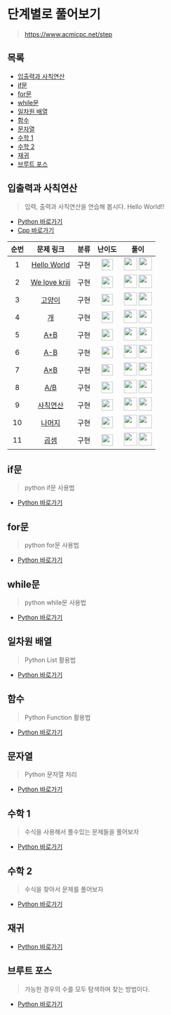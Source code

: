# 단계별로 풀어보기

> https://www.acmicpc.net/step

## 목록

* [입출력과 사칙연산](#입출력과-사칙연산)
* [if문](#if문)
* [for문](#for문)
* [while문](#while문)
* [일차원 배열](#일차원-배열)
* [함수](#함수)
* [문자열](#문자열)
* [수학 1](#수학-1)
* [수학 2](#수학-2)
* [재귀](#재귀)
* [브루트 포스](#브루트-포스)



## 입출력과 사칙연산

> 입력, 출력과 사칙연산을 연습해 봅시다. Hello World!!

* [Python 바로가기](./inputOutput_python)
* [Cpp 바로가기](./inputOutput_cpp)

| 순번 |                       문제 링크                        | 분류 |                            난이도                            |                             풀이                             |
| :--: | :----------------------------------------------------: | :--: | :----------------------------------------------------------: | :----------------------------------------------------------: |
|  1   |  [Hello World](https://www.acmicpc.net/problem/2557)   | 구현 | <img src="https://static.solved.ac/tier_small/1.svg" width="26px"> | [<img src="https://icongr.am/devicon/python-original.svg?size=128&color=currentColor" width="30px">](https://github.com/mooyeon-choi/TIL/tree/master/problemSolving/baekjoon/step/inputOutput_python#hello-world)  [<img src="https://icongr.am/devicon/cplusplus-original.svg?size=128&color=currentColor" width="30px">](https://github.com/mooyeon-choi/TIL/tree/master/problemSolving/baekjoon/step/inputOutput_cpp#hello-world) |
|  2   | [We love kriii](https://www.acmicpc.net/problem/10718) | 구현 | <img src="https://static.solved.ac/tier_small/1.svg" width="26px"> | [<img src="https://icongr.am/devicon/python-original.svg?size=128&color=currentColor" width="30px">](https://github.com/mooyeon-choi/TIL/tree/master/problemSolving/baekjoon/step/inputOutput_python#we-love-kriii)  [<img src="https://icongr.am/devicon/cplusplus-original.svg?size=128&color=currentColor" width="30px">](https://github.com/mooyeon-choi/TIL/tree/master/problemSolving/baekjoon/step/inputOutput_cpp#we-love-kriii) |
|  3   |    [고양이](https://www.acmicpc.net/problem/10171)     | 구현 | <img src="https://static.solved.ac/tier_small/1.svg" width="26px"> | [<img src="https://icongr.am/devicon/python-original.svg?size=128&color=currentColor" width="30px">](https://github.com/mooyeon-choi/TIL/tree/master/problemSolving/baekjoon/step/inputOutput_python#%EA%B3%A0%EC%96%91%EC%9D%B4)  [<img src="https://icongr.am/devicon/cplusplus-original.svg?size=128&color=currentColor" width="30px">](https://github.com/mooyeon-choi/TIL/tree/master/problemSolving/baekjoon/step/inputOutput_cpp#%EA%B3%A0%EC%96%91%EC%9D%B4) |
|  4   |      [개](https://www.acmicpc.net/problem/10172)       | 구현 | <img src="https://static.solved.ac/tier_small/1.svg" width="26px"> | [<img src="https://icongr.am/devicon/python-original.svg?size=128&color=currentColor" width="30px">](https://github.com/mooyeon-choi/TIL/tree/master/problemSolving/baekjoon/step/inputOutput_python#%EA%B0%9C)  [<img src="https://icongr.am/devicon/cplusplus-original.svg?size=128&color=currentColor" width="30px">](https://github.com/mooyeon-choi/TIL/tree/master/problemSolving/baekjoon/step/inputOutput_cpp#%EA%B0%9C) |
|  5   |      [A+B](https://www.acmicpc.net/problem/1000)       | 구현 | <img src="https://static.solved.ac/tier_small/1.svg" width="26px"> | [<img src="https://icongr.am/devicon/python-original.svg?size=128&color=currentColor" width="30px">](https://github.com/mooyeon-choi/TIL/tree/master/problemSolving/baekjoon/step/inputOutput_python#a+b)  [<img src="https://icongr.am/devicon/cplusplus-original.svg?size=128&color=currentColor" width="30px">](https://github.com/mooyeon-choi/TIL/tree/master/problemSolving/baekjoon/step/inputOutput_cpp#a+b) |
|  6   |      [A-B](https://www.acmicpc.net/problem/1001)       | 구현 | <img src="https://static.solved.ac/tier_small/1.svg" width="26px"> | [<img src="https://icongr.am/devicon/python-original.svg?size=128&color=currentColor" width="30px">](https://github.com/mooyeon-choi/TIL/tree/master/problemSolving/baekjoon/step/inputOutput_python#a-b)  [<img src="https://icongr.am/devicon/cplusplus-original.svg?size=128&color=currentColor" width="30px">](https://github.com/mooyeon-choi/TIL/tree/master/problemSolving/baekjoon/step/inputOutput_cpp#a-b) |
|  7   |      [A×B](https://www.acmicpc.net/problem/10998)      | 구현 | <img src="https://static.solved.ac/tier_small/1.svg" width="26px"> | [<img src="https://icongr.am/devicon/python-original.svg?size=128&color=currentColor" width="30px">](https://github.com/mooyeon-choi/TIL/tree/master/problemSolving/baekjoon/step/inputOutput_python#a*b)  [<img src="https://icongr.am/devicon/cplusplus-original.svg?size=128&color=currentColor" width="30px">](https://github.com/mooyeon-choi/TIL/tree/master/problemSolving/baekjoon/step/inputOutput_cpp#a*b) |
|  8   |      [A/B](https://www.acmicpc.net/problem/1008)       | 구현 | <img src="https://static.solved.ac/tier_small/2.svg" width="26px"> | [<img src="https://icongr.am/devicon/python-original.svg?size=128&color=currentColor" width="30px">](https://github.com/mooyeon-choi/TIL/tree/master/problemSolving/baekjoon/step/inputOutput_python#a/b)  [<img src="https://icongr.am/devicon/cplusplus-original.svg?size=128&color=currentColor" width="30px">](https://github.com/mooyeon-choi/TIL/tree/master/problemSolving/baekjoon/step/inputOutput_cpp#a/b) |
|  9   |   [사칙연산](https://www.acmicpc.net/problem/10869)    | 구현 | <img src="https://static.solved.ac/tier_small/1.svg" width="26px"> | [<img src="https://icongr.am/devicon/python-original.svg?size=128&color=currentColor" width="30px">](https://github.com/mooyeon-choi/TIL/tree/master/problemSolving/baekjoon/step/inputOutput_python#%EC%82%AC%EC%B9%99%EC%97%B0%EC%82%B0)  [<img src="https://icongr.am/devicon/cplusplus-original.svg?size=128&color=currentColor" width="30px">](https://github.com/mooyeon-choi/TIL/tree/master/problemSolving/baekjoon/step/inputOutput_cpp#%EC%82%AC%EC%B9%99%EC%97%B0%EC%82%B0) |
|  10  |    [나머지](https://www.acmicpc.net/problem/10430)     | 구현 | <img src="https://static.solved.ac/tier_small/1.svg" width="26px"> | [<img src="https://icongr.am/devicon/python-original.svg?size=128&color=currentColor" width="30px">](https://github.com/mooyeon-choi/TIL/tree/master/problemSolving/baekjoon/step/inputOutput_python#%EB%82%98%EB%A8%B8%EC%A7%80)  [<img src="https://icongr.am/devicon/cplusplus-original.svg?size=128&color=currentColor" width="30px">](https://github.com/mooyeon-choi/TIL/tree/master/problemSolving/baekjoon/step/inputOutput_cpp#%EB%82%98%EB%A8%B8%EC%A7%80) |
|  11  |      [곱셈](https://www.acmicpc.net/problem/2588)      | 구현 | <img src="https://static.solved.ac/tier_small/2.svg" width="26px"> | [<img src="https://icongr.am/devicon/python-original.svg?size=128&color=currentColor" width="30px">](https://github.com/mooyeon-choi/TIL/tree/master/problemSolving/baekjoon/step/inputOutput_python#%EA%B3%B1%EC%85%88)  [<img src="https://icongr.am/devicon/cplusplus-original.svg?size=128&color=currentColor" width="30px">](https://github.com/mooyeon-choi/TIL/tree/master/problemSolving/baekjoon/step/inputOutput_cpp#%EA%B3%B1%EC%85%88) |

## if문

> python if문 사용법

* [Python 바로가기](./if_python)

## for문

> python for문 사용법

* [Python 바로가기](./for_python)

## while문

> python while문 사용법

* [Python 바로가기](./while_python)

## 일차원 배열

> Python List 활용법

* [Python 바로가기](./1DArray_python)

## 함수

> Python Function 활용법

* [Python 바로가기](./function_python)

## 문자열

> Python 문자열 처리

* [Python 바로가기](./string_python)

## 수학 1

> 수식을 사용해서 풀수있는 문제들을 풀어보자

* [Python 바로가기](./math_1_python)

## 수학 2

> 수식을 찾아서 문제를 풀어보자

* [Python 바로가기](./math_2_python)

## 재귀

* [Python 바로가기](./recursion_python)

## 브루트 포스

> 가능한 경우의 수를 모두 탐색하며 찾는 방법이다.

* [Python 바로가기](./bruteforce_python)